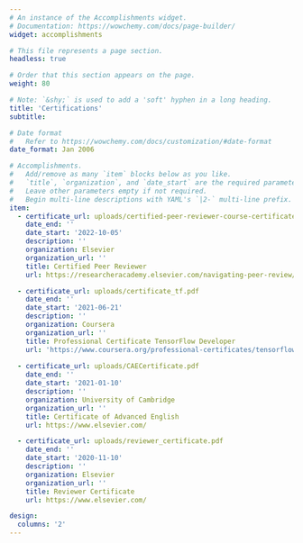 ```yaml
---
# An instance of the Accomplishments widget.
# Documentation: https://wowchemy.com/docs/page-builder/
widget: accomplishments

# This file represents a page section.
headless: true

# Order that this section appears on the page.
weight: 80

# Note: `&shy;` is used to add a 'soft' hyphen in a long heading.
title: 'Certifications'
subtitle:

# Date format
#   Refer to https://wowchemy.com/docs/customization/#date-format
date_format: Jan 2006

# Accomplishments.
#   Add/remove as many `item` blocks below as you like.
#   `title`, `organization`, and `date_start` are the required parameters.
#   Leave other parameters empty if not required.
#   Begin multi-line descriptions with YAML's `|2-` multi-line prefix.
item:
  - certificate_url: uploads/certified-peer-reviewer-course-certificate.pdf
    date_end: ''
    date_start: '2022-10-05'
    description: ''
    organization: Elsevier
    organization_url: ''
    title: Certified Peer Reviewer
    url: https://researcheracademy.elsevier.com/navigating-peer-review/certified-peer-reviewer-course

  - certificate_url: uploads/certificate_tf.pdf
    date_end: ''
    date_start: '2021-06-21'
    description: ''
    organization: Coursera‎ 
    organization_url: ''
    title: Professional Certificate TensorFlow Developer
    url: 'https://www.coursera.org/professional-certificates/tensorflow-in-practice'
  
  - certificate_url: uploads/CAECertificate.pdf
    date_end: ''
    date_start: '2021-01-10'
    description: ''
    organization: University of Cambridge
    organization_url: ''
    title: Certificate of Advanced English
    url: https://www.elsevier.com/

  - certificate_url: uploads/reviewer_certificate.pdf
    date_end: ''
    date_start: '2020-11-10'
    description: ''
    organization: Elsevier
    organization_url: ''
    title: Reviewer Certificate 
    url: https://www.elsevier.com/

design:
  columns: '2'
---
```

